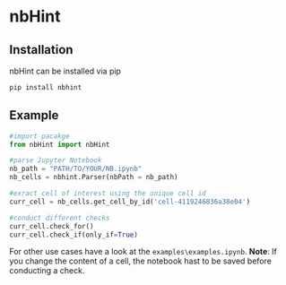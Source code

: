 # nbHint

## Installation 
nbHint can be installed via pip
```bash 
pip install nbhint
```

## Example

```python 
#import pacakge
from nbHint import nbHint

#parse Jupyter Notebook
nb_path = "PATH/TO/YOUR/NB.ipynb"
nb_cells = nbhint.Parser(nbPath = nb_path)

#exract cell of interest using the unique cell id
curr_cell = nb_cells.get_cell_by_id('cell-4119246836a38e04')

#conduct different checks 
curr_cell.check_for()
curr_cell.check_if(only_if=True)
```
   
For other use cases have a look at the `examples\examples.ipynb`. **Note**: If you change the content of a cell, the notebook hast to be saved before conducting a check.